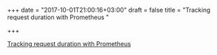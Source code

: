 +++
date = "2017-10-01T21:00:16+03:00"
draft = false
title = "Tracking request duration with Prometheus  "

+++

<p><a href="https://povilasv.me/prometheus-tracking-request-duration/">Tracking request duration with Prometheus  </a></p>
